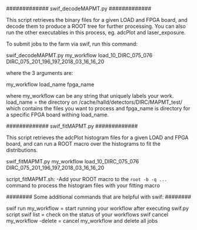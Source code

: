 ############# swif_decodeMAPMT.py #############

This script retrieves the binary files for a given LOAD and FPGA board, and decode them to produce a ROOT tree for further processing.  You can also run the other executables in this process, eg. adcPlot and laser_exposure.

To submit jobs to the farm via swif, run this command:

swif_decodeMAPMT.py my_workflow load_10_DIRC_075_076 DIRC_075_201_196_197_2018_03_16_16_20

where the 3 arguments are: 

my_workflow
load_name 
fpga_name

where my_workflow can be any string that uniquely labels your work.  load_name = the directory on /cache/halld/detectors/DIRC/MAPMT_test/ which contains the files you want to process and fpga_name is directory for a specific FPGA board withing load_name. 

############# swif_fitMAPMT.py #############

This script retrieves the adcPlot histogram files for a given LOAD and FPGA board, and can run a ROOT macro over the histograms to fit the distributions.  

swif_fitMAPMT.py my_workflow load_10_DIRC_075_076 DIRC_075_201_196_197_2018_03_16_16_20

script_fitMAPMT.sh:
-Add your ROOT macro to the `root -b -q ...` command to process the histogram files with your fitting macro

######## Some additional commands that are helpful with swif: ########

swif run my_workflow 		   = start running your workflow after executing swif.py script 
swif list    			   = check on the status of your workflows
swif cancel my_workflow -delete    = cancel my_workflow and delete all jobs

